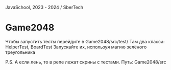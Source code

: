 JavaSchool, 2023 - 2024 / SberTech

# Game2048
Чтобы запустить тесты перейдите в Game2048/src/test/
Там два класса: HelperTest, BoardTest
Запускайте их, используя магию зелёного треугольника

P.S.
А если лень, то в репе лежат скрины с тестами.
Путь: Game2048/src